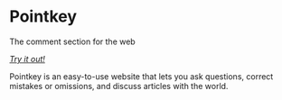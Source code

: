 # Pointkey
The comment section for the web

[_Try it out!_](https://pointkey.skyfall.dev/comments/https%3A%2F%2Fskyfall.dev)

Pointkey is an easy-to-use website that lets you ask questions, correct mistakes or omissions, and discuss articles with the world.
